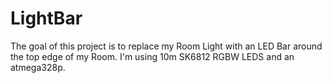 # LightBar

The goal of this project is to replace my Room Light with an LED Bar around the top edge of my Room.
I'm using 10m SK6812 RGBW LEDS and an atmega328p.
